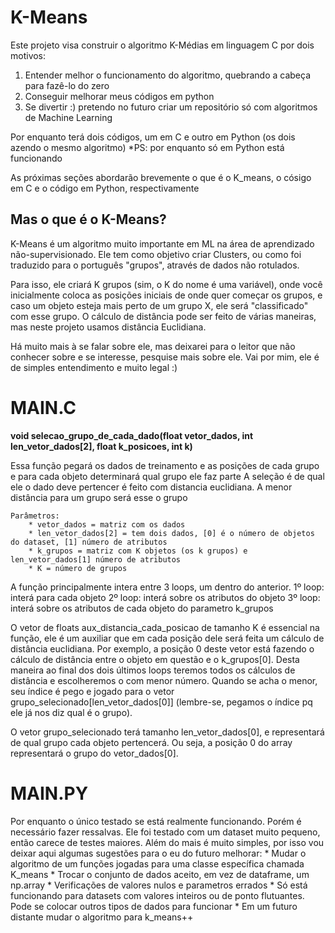 # K-Means

Este projeto visa construir o algoritmo K-Médias em linguagem C por dois motivos:
1. Entender melhor o funcionamento do algoritmo, quebrando a cabeça para fazê-lo do zero
2. Conseguir melhorar meus códigos em python
3. Se divertir :) pretendo no futuro criar um repositório só com algoritmos de Machine Learning

Por enquanto terá dois códigos, um em C e outro em Python (os dois azendo o mesmo algoritmo) 
*PS: por enquanto só em Python está funcionando

As próximas seções abordarão brevemente o que é o K_means, o cósigo em C e o código em Python, respectivamente

## Mas o que é o K-Means?

K-Means é um algoritmo muito importante em ML na área de aprendizado não-supervisionado. Ele tem como objetivo criar Clusters, ou como foi traduzido para o português "grupos", através de dados não rotulados.

Para isso, ele criará K grupos (sim, o K do nome é uma variável), onde você inicialmente coloca as posições iniciais de onde quer começar os grupos, e caso um objeto esteja mais perto de um grupo X, ele será "classificado" com esse grupo. O cálculo de distância pode ser feito de várias maneiras, mas neste projeto usamos distância Euclidiana.

Há muito mais à se falar sobre ele, mas deixarei para o leitor que não conhecer sobre e se interesse, pesquise mais sobre ele. Vai por mim, ele é de simples entendimento e muito legal :)



# MAIN.C

**void selecao_grupo_de_cada_dado(float vetor_dados, int len_vetor_dados[2], float k_posicoes, int k)**

Essa função pegará os dados de treinamento e as posições de cada grupo e para cada objeto determinará qual grupo ele faz parte
A seleção é de qual ele o dado deve pertencer é feito com distancia euclidiana. A menor distância para um grupo será esse o grupo

    Parâmetros:
        * vetor_dados = matriz com os dados
        * len_vetor_dados[2] = tem dois dados, [0] é o número de objetos do dataset, [1] número de atributos
        * k_grupos = matriz com K objetos (os k grupos) e len_vetor_dados[1] número de atributos
        * K = número de grupos

A função principalmente intera entre 3 loops, um dentro do anterior. 
1º loop: interá para cada objeto
    2º loop: interá sobre os atributos do objeto
        3º loop: interá sobre os atributos de cada objeto do parametro k_grupos

O vetor de floats aux_distancia_cada_posicao de tamanho K é essencial na função, ele é um auxiliar que em cada posição dele será feita um cálculo de distância euclidiana. Por exemplo, a posição 0 deste vetor está fazendo o cálculo de distância entre o objeto em questão e o k_grupos[0]. Desta maneira ao final dos dois últimos loops teremos todos os cálculos de distância e escolheremos o com menor número. Quando se acha o menor, seu índice é pego e jogado para o vetor grupo_selecionado[len_vetor_dados[0]] (lembre-se, pegamos o índice pq ele já nos diz qual é o grupo).

O vetor grupo_selecionado terá tamanho len_vetor_dados[0], e representará de qual grupo cada objeto pertencerá. Ou seja, a posição 0 do array representará o grupo do vetor_dados[0].

# MAIN.PY

Por enquanto o único testado se está realmente funcionando. Porém é necessário fazer ressalvas. Ele foi testado com um dataset muito pequeno, então carece de testes maiores. Além do mais é muito simples, por isso vou deixar aqui algumas sugestões para o eu do futuro melhorar:
    * Mudar o algoritmo de um funções jogadas para uma classe específica chamada K_means
    * Trocar o conjunto de dados aceito, em vez de dataframe, um np.array
    * Verificações de valores nulos e parametros errados
    * Só está funcionando para datasets com valores inteiros ou de ponto flutuantes. Pode se colocar outros tipos de dados para funcionar
    * Em um futuro distante mudar o algoritmo para k_means++
    
